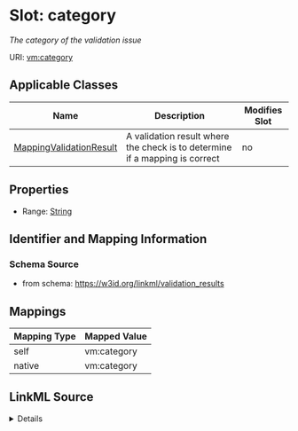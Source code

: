 

# Slot: category


_The category of the validation issue_





URI: [vm:category](https://w3id.org/linkml/validation-model/category)



<!-- no inheritance hierarchy -->





## Applicable Classes

| Name | Description | Modifies Slot |
| --- | --- | --- |
| [MappingValidationResult](MappingValidationResult.md) | A validation result where the check is to determine if a mapping is correct |  no  |







## Properties

* Range: [String](String.md)





## Identifier and Mapping Information







### Schema Source


* from schema: https://w3id.org/linkml/validation_results




## Mappings

| Mapping Type | Mapped Value |
| ---  | ---  |
| self | vm:category |
| native | vm:category |




## LinkML Source

<details>
```yaml
name: category
description: The category of the validation issue
from_schema: https://w3id.org/linkml/validation_results
rank: 1000
alias: category
owner: MappingValidationResult
domain_of:
- MappingValidationResult
range: string

```
</details>